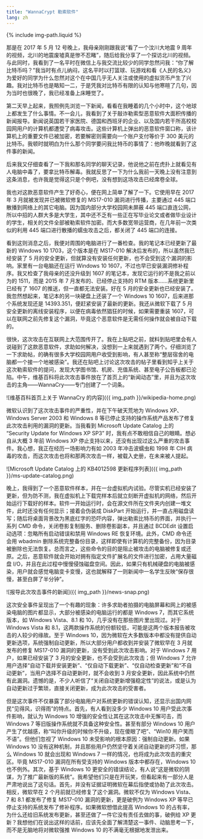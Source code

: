 ```yaml
---
title: "WannaCrypt 勒索软件"
lang: zh
---
```

{% include img-path.liquid %}

那是在 2017 年 5 月 12 号晚上，我母亲刚刚跟我说“看了一个汶川大地震 9 周年的视频，北川的地震废墟真是惨不忍睹”，随后给我分享了一个探访北川的视频。与此同时，我看到了一名平时在微信上与我交流比较少的同学忽然问我：“你了解比特币吗？”我当时有点儿纳闷，这名平时以打篮球、玩游戏和看《人民的名义》为爱好的同学为什么忽然对这个在中国几乎无人关注或使用的虚拟货币产生了兴趣。我对比特币也是略知一二，于是凭我对比特币有限的认知与他寒暄了几句，因为当时也很晚了，我已经准备上床睡觉了。

第二天早上起来，我照例先浏览一下新闻，看看在我睡着的几个小时中，这个地球上都发生了什么事情。不一会儿，我看到了关于敲诈勒索型恶意软件大面积传播的新闻报导。新闻说英国若干家医院、德国和西班牙的企业、以及国内若干所高校校园网用户的计算机都遭受了病毒攻击。这些计算机上弹出的恶意软件窗口称，该计算机上的重要文件已被加密，若要解密则需要向一个账户支付等价于 300 美元的比特币。我顿时就明白为什么那个同学要问我比特币的事情了：他昨晚就看到了这件事的新闻。

后来我又仔细查看了一下我和那名同学的聊天记录，他说他之前在虎扑上就看见有人电脑中毒了，要拿比特币解毒。我就反思了一下为什么我前一天晚上没有注意到这条消息，也许我是觉得这只是个例吧，没有想到这场攻击已经席卷全球。

我也对这款恶意软件产生了好奇心，便在网上简单了解了一下。它使用早在 2017 年 3 月就被发现并已被微软修复的 MS17-010 漏洞进行传播，主要通过 445 端口散播到网络上的其它电脑。因为国内部分大学校园网未屏蔽 445 端口直连公网，所以中招的人群大多是大学生，其中还不乏有一些正在写毕业论文或者做毕业设计的学生，相关的文件全部被勒索软件加密。而大多数宽带运营商，在几年前一次类似的利用 445 端口进行散播的蠕虫攻击之后，都关闭了 445 端口的连接。

看到这则消息之后，我便对周围的电脑进行了一番检查。我的笔记本已经更新了最新的 Windows 10 1703，这个版本是在 MS17-010 解决后发布的，所以虽然我已经安装了 5 月的安全更新，但就算没有安装任何更新，也不会受到这个漏洞的影响。家里有一台电脑还在运行 Windows 10 1607，不过也早已安装漏洞修补程序。我又检查了我母亲的还没升级到 1607 的笔记本，发现它运行的不是我之前以为的 1511，而是 2015 年 7 月发布的、已经停止支持的 RTM 版本……系统更新里已经有了 1607 的推送，但一直都无法安装。好在 5 月的安全更新也已经安装了。我忽然想起来，笔记本的另一块硬盘上还装了一个 Windows 10 1607，后来进那个系统发现还是 14393.351，便赶紧安装了最新的更新。我还从微软下载了 5 月安全更新的离线安装程序，以便在病毒依然猖狂的时候，如果需要重装 1607，可以在联网之前先修复这个漏洞，毕竟这个恶意软件是无需任何操作就会被自动下载的。

很快，这次攻击在互联网上大范围传开了。我在上贴吧之前，就料到贴吧里会有人说碰到了这款恶意软件，求助如何解决，没想到一上来就遇到了两个。仔细浏览了一下求助帖，的确有很多大学校园网用户收受到影响，有人甚至称“整层宿舍的电脑都一个接一个地被感染”。我还在贴吧上讨论这次攻击的帖子里看到知乎上关于这次勒索软件的提问，发现大学图书馆、机房、充值系统、甚至电子公告板都已沦陷。中午，维基百科将此次攻击事件放在了首页上的“新闻动态”里，并且为这次攻击的主角——WannaCry——专门创建了一个词条。

![维基百科首页上关于 WannaCry 的内容]({{ img_path }}/wikipedia-home.png)

微软认识到了这次攻击事件的严重性，并在下午破天荒地为 Windows XP、Windows Server 2003 和 Windows 8 等已停止支持的操作系统产品发布了修复此次攻击利用的漏洞的更新。当我看到 Microsoft Update Catalog 上的 “Security Update for Windows XP SP3” 时，我有点不敢相信自己的眼睛。想必自从大概 3 年前 Windows XP 停止支持以来，还没有出现过这么严重的攻击事件。我心想，我正在经历一场影响力有如 2003 年冲击波蠕虫和 1998 年 CIH 病毒的攻击，而这次攻击也将和那两次攻击一样，被载入史册，在未来被人提起。

![Microsoft Update Catalog 上的 KB4012598 更新程序列表]({{ img_path }}/ms-update-catalog.png)

晚上，我得到了一个恶意软件样本，并在一台虚拟机内试验。尽管实机已经安装了更新，但为防不测，我在虚拟机上下载完样本后就立刻断开虚拟机的网络，然后开始运行下载好的样本。软件一开始运行时，会在源文件所在文件夹内创建一堆文件，此时还没有任何显示；接着会伪装成 DiskPart 开始运行，并一直占用磁盘读写；随后将桌面背景改为黑底红字的恐吓内容，弹出勒索比特币的界面，并执行一系列 CMD 命令，关闭卷影复制服务、删除卷影副本，并且通过 BCDEdit 设置启动选项：忽略所有启动错误和禁用 Windows RE 恢复环境。此外，CMD 命令还会用 wbadmin 删除系统完整备份目录，这样即使有计算机的完整备份，因为目录被删除也无法恢复。总而言之，这些命令的目的是阻止被攻击的电脑被修复或还原。之后，恶意软件就会开始对拥有指定文件扩展名的文件进行加密，占用大量磁盘 I/O，并且在此过程中慢慢侵蚀磁盘空间。因此，如果只有机械硬盘的电脑被感染，用户就会感觉电脑变卡变慢，这也就解释了一则新闻中一名学生反映“保存很慢，甚至白屏了半分钟”。

![报导此次攻击事件的新闻]({{ img_path }}/news-snap.png)

这次安全事件呈现出了一个有趣的现象：许多求助者拍摄的电脑屏幕和网上的被感染电脑的图片都显示，大部分被感染的电脑运行的都是 Windows 7，而其它系统版本，如 Windows Vista、8.1 和 10，几乎没有在那些图片里出现过。对于 Windows Vista 和 8.1，这两款操作系统的份额较低，可能是这两个版本报告被攻击的人较少的缘故。至于 Windows 10，因为微软在大多数版本中都没有提供自动更新选项，系统强制自动更新，所以大部分用户都收到并安装了微软早在 3 月就发布的修复 MS17-010 漏洞的更新，没有受到此次攻击影响。对于 Windows 7 用户，如果已经安装了 3 月的安全更新，也不会受到此次攻击；但 Windows 7 允许用户选择“自动下载并安装更新”、“仅自动下载更新”、“仅自动检查更新”和“不自动更新”，当用户选择不自动更新时，就不会收到 3 月安全更新，因此系统中仍然有此漏洞。遗憾的是，不少人听信了“关闭自动更新增强稳定性”的说法，或是认为自动更新过于繁琐，直接关闭更新，成为此次攻击的受害者。

但是这次事件不仅暴露了部分电脑用户对系统更新的错误认知，还显示出国内网民“见得风，识得雨”的特点。首先，有人看到没多少 Windows 10 用户受此次事件影响，就认为 Windows 10 增强的安全性让其在这次攻击中无懈可击，而 Windows 7 等旧版操作系统就不具备这种安全性。甚至有部分 Windows 10 用户产生了优越感，称“叫你升级的时候你不升级，现在傻眼了吧”、“Win10 用户笑而不语”。但他们忽视了 Windows 10 未受影响的根本原因：强制自动更新。如果 Windows 10 没有这种机制，并且那些用户仍然坚守着关闭自动更新的坏习惯，那么 Windows 10 就会出现和 Windows 7 一样的情况，也将成为此次攻击的重灾区。毕竟 MS17-010 漏洞在所有受支持的 Windows 版本中都存在，Windows 10 也不例外。其次，基于 Windows 10 更安全的错误结论，有人说“这是微软的阴谋，为了推广最新版的系统”。我希望他们只是在开玩笑，但看起来有一部分人是严肃地说出了这句话。首先，并没有证据证明微软在幕后指使或协助了此次攻击。相反，微软早在 2 个月前就已经修复了这个漏洞。微软不仅为 Windows Vista、7 和 8.1 都发布了修复 MS17-010 漏洞的更新，更是破例为 Windows XP 等早已停止支持的系统发布了修补程序。如果微软想借此提高 Windows 10 的占有率，为什么还给旧系统发布更新，甚至还做了一件它没有责任去做的事，破例给 XP 更新？我想他们在说出这样的话前，应该先全面了解清楚这一事件、动脑思考一下，而不是无脑地将对微软强推 Windows 10 的不满毫无根据地发泄出来。
